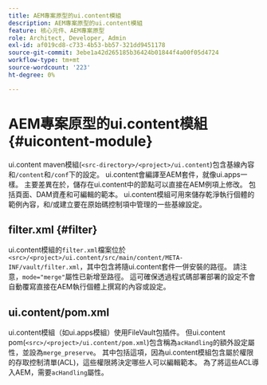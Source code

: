 ```yaml
---
title: AEM專案原型的ui.content模組
description: AEM專案原型的ui.content模組
feature: 核心元件、AEM專案原型
role: Architect, Developer, Admin
exl-id: af019cd8-c733-4b53-bb57-321dd9451178
source-git-commit: 3ebe1a42d265185b36424b01844f4a00f05d4724
workflow-type: tm+mt
source-wordcount: '223'
ht-degree: 0%

---
```


# AEM專案原型的ui.content模組 {#uicontent-module}

ui.content maven模組(`<src-directory>/<project>/ui.content`)包含基線內容和`/content`和`/conf`下的設定。 ui.content會編譯至AEM套件，就像ui.apps一樣。 主要差異在於，儲存在ui.content中的節點可以直接在AEM例項上修改。 包括頁面、DAM資產和可編輯的範本。 ui.content模組可用來儲存乾淨執行個體的範例內容，和/或建立要在原始碼控制項中管理的一些基線設定。

## filter.xml {#filter}

ui.content模組的`filter.xml`檔案位於`<src>/<project>/ui.content/src/main/content/META-INF/vault/filter.xml`，其中包含將隨ui.content套件一併安裝的路徑。 請注意，`mode="merge"`屬性已新增至路徑。 這可確保透過程式碼部署部署的設定不會自動覆寫直接在AEM執行個體上撰寫的內容或設定。

## ui.content/pom.xml

ui.content模組（如ui.apps模組）使用FileVault包插件。 但ui.content pom(`<src>/<project>/ui.content/pom.xml`)包含稱為`acHandling`的額外設定屬性，並設為`merge_preserve`。 其中包括這項，因為ui.content模組包含屬於權限的存取控制清單(ACL)，這些權限將決定哪些人可以編輯範本。 為了將這些ACL導入AEM，需要`acHandling`屬性。
